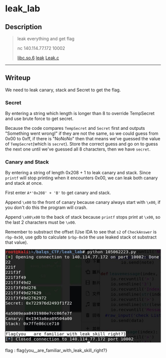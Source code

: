 # leak_lab
## Description
>leak everything and get flag
>
>nc 140.114.77.172 10002
>
> [libc.so.6](libc.so.6) [leak](leak) [Leak.c](Leak.c)
---
## Writeup
We need to leak canary, stack and Secret to get the flag.

### Secret

By entering a string which length is longer than 8 to override TempSecret and use brute force to get secret.

Because the code compares `TempSecret` and `Secret` first and outputs "Something went wrong!" if they are not the same, so we could guess from 0x00 to 0xff, if there is "NoNoNo" then that means we've guessed the value of `TempSecret`(which is `secret`). Store the correct guess and go on to guess the next one until we've guessed all 8 characters, then we have `secret`.

### Canary and Stack

By entering a string of length 0x208 + 1 to leak canary and stack. Since `printf` will stop printing when it encounters 0x00, we can leak both canary and stack at once.

First enter `A*'0x208' + 'B'` to get canary and stack. 

Append `\x00` to the front of canary because canary always start with `\x00`, if you don't do this the program will crash. 

Append `\x00\x00` to the back of stack because `printf` stops print at `\x00`, so the last 2 characters must be `\x00`.

Remember to substract the offset (Use IDA to see that `s2` of `CheckAnswer` is `rbp-0x50`, use gdb to calculate `$rbp-0x50` the use leaked stack ot substract that value).

![flag](flag.jpg)

flag : flag{you__are_familiar_with_leak_skill_right?}